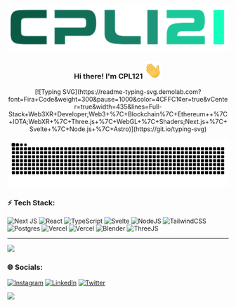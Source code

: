 [![Alt text](banner.svg)](https://cpl121.eth.limo/)

<h3 align="center">Hi there! I'm CPL121 <img src="https://github.com/cpl121/cpl121/blob/main/waving_hand.gif" width="40px"></h3>

<p align="center">
[![Typing SVG](https://readme-typing-svg.demolab.com?font=Fira+Code&weight=300&pause=1000&color=4CFFC1&center=true&vCenter=true&width=435&lines=Full-Stack+Web3XR+Developer;Web3+%7C+Blockchain%7C+Ethereum++%7C+IOTA;WebXR+%7C+Three.js+%7C+WebGL+%7C+Shaders;Next.js+%7C+Svelte+%7C+Node.js+%7C+Astro)](https://git.io/typing-svg)
</p>

<picture>
  <source media="(prefers-color-scheme: dark)" srcset="https://raw.githubusercontent.com/cpl121/cpl121/output/github-contribution-grid-snake-dark.svg">
  <source media="(prefers-color-scheme: light)" srcset="https://raw.githubusercontent.com/cpl121/cpl121/output/github-contribution-grid-snake.svg">
  <img alt="github contribution grid snake animation" src="https://raw.githubusercontent.com/cpl121/cpl121/output/github-contribution-grid-snake.svg">
</picture>

### ⚡ Tech Stack:
![Next JS](https://img.shields.io/badge/Next-black?style=for-the-badge&logo=next.js&logoColor=white) ![React](https://img.shields.io/badge/react-%2320232a.svg?style=for-the-badge&logo=react&logoColor=%2361DAFB) ![TypeScript](https://img.shields.io/badge/typescript-%23007ACC.svg?style=for-the-badge&logo=typescript&logoColor=white) ![Svelte](https://img.shields.io/badge/svelte-%23f1413d.svg?style=for-the-badge&logo=svelte&logoColor=white) ![NodeJS](https://img.shields.io/badge/node.js-6DA55F?style=for-the-badge&logo=node.js&logoColor=white) ![TailwindCSS](https://img.shields.io/badge/tailwindcss-%2338B2AC.svg?style=for-the-badge&logo=tailwind-css&logoColor=white) ![Postgres](https://img.shields.io/badge/postgres-%23316192.svg?style=for-the-badge&logo=postgresql&logoColor=white) ![Vercel](https://img.shields.io/badge/vercel-%23000000.svg?style=for-the-badge&logo=vercel&logoColor=white) ![Vercel](https://img.shields.io/badge/vercel-%23000000.svg?style=for-the-badge&logo=vercel&logoColor=white) ![Blender](https://img.shields.io/badge/Blender-ffffff?style=for-the-badge&logo=Blender&logoColor=orange) ![ThreeJS](https://img.shields.io/badge/Three.js-000000?style=for-the-badge&logo=three.js&logoColor=white)


---

![](https://github-readme-streak-stats.herokuapp.com/?user=cpl121&theme=gotham&hide_border=false)<br/>

### 🌐 Socials:
[![Instagram](https://img.shields.io/badge/Instagram-%23E4405F.svg?logo=Instagram&logoColor=white)](https://instagram.com/cesitarpl121) [![LinkedIn](https://img.shields.io/badge/LinkedIn-%230077B5.svg?logo=linkedin&logoColor=white)](https://linkedin.com/in/Cesar-Peon-Lamparero) [![Twitter](https://img.shields.io/badge/Twitter-%231DA1F2.svg?logo=Twitter&logoColor=white)](https://twitter.com/CPL121_) 

[![](https://visitcount.itsvg.in/api?id=cpl121&icon=3&color=0)](https://visitcount.itsvg.in)

